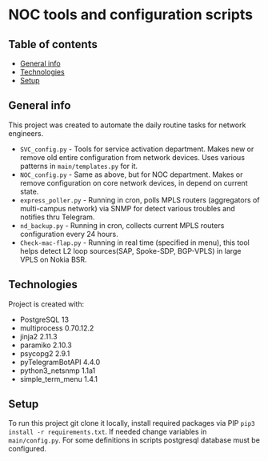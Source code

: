 # NOC tools and configuration scripts
## Table of contents
* [General info](#general-info)
* [Technologies](#technologies)
* [Setup](#setup)

## General info
This project was created to automate the daily routine tasks for network engineers.
* ```SVC_config.py``` - Tools for service activation department. Makes new or remove old entire configuration from network devices. Uses various patterns in ```main/templates.py``` for it.
* ```NOC_config.py``` - Same as above, but for NOC department. Makes or remove configuration on core network devices, in depend on current state.
* ```express_poller.py``` - Running in cron, polls MPLS routers (aggregators of multi-campus network) via SNMP for detect various troubles and notifies thru Telegram.
* ```nd_backup.py``` - Running in cron, collects current MPLS routers configuration every 24 hours.
* ```Check-mac-flap.py``` - Running in real time (specified in menu), this tool helps detect L2 loop sources(SAP, Spoke-SDP, BGP-VPLS) in large VPLS on Nokia BSR.

## Technologies
Project is created with:
* PostgreSQL 13
* multiprocess 0.70.12.2
* jinja2 2.11.3
* paramiko 2.10.3
* psycopg2 2.9.1
* pyTelegramBotAPI 4.4.0
* python3_netsnmp 1.1a1
* simple_term_menu 1.4.1

## Setup
To run this project git clone it locally, install required packages via PIP ```pip3 install -r requirements.txt```.
If needed change variables in ```main/config.py```. For some definitions in scripts postgresql database must be configured.
